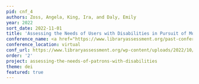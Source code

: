 ```yaml
---
pid: cnf_4
authors: Zoss, Angela, King, Ira, and Daly, Emily
year: 2022
sort_date: 2022-11-01
title: 'Assessing the Needs of Users with Disabilities in Pursuit of More Accessible, Inclusive Libraries'
conference_name: <a href="https://www.libraryassessment.org/past-conferences/2022-library-assessment-conference/">Library Assessment Conference 2022</a>
conference_location: virtual
conf_url: https://www.libraryassessment.org/wp-content/uploads/2022/10/187-Daly-Assessing-the-Needs.pdf
order: '2'
project: assessing-the-needs-of-patrons-with-disabilities
theme: dei
featured: true
---
```

